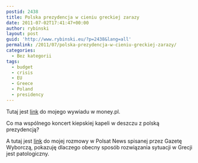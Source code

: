 ```yaml
---
postid: 2438
title: Polska prezydencja w cieniu greckiej zarazy
date: 2011-07-02T17:41:47+00:00
author: rybinski
layout: post
guid: 'http://www.rybinski.eu/?p=2438&lang=all'
permalink: /2011/07/polska-prezydencja-w-cieniu-greckiej-zarazy/
categories:
  - Bez kategorii
tags:
  - budget
  - crisis
  - EU
  - Greece
  - Poland
  - presidency
---
```

Tutaj jest [link](http://www.money.pl/archiwum/mikrofon/artykul/rybinski;polska;prezydencja;w;cieniu;greckiej;zarazy,83,0,864339.html) do mojego wywiadu w money.pl.

Co ma wspólnego koncert kiepskiej kapeli w deszczu z polską prezydencją?

A tutaj jest [link](http://gospodarka.gazeta.pl/gospodarka/1,33181,9883902,Rybinski__Grecja_znajdzie_sie_na_skraju_wojny_domowej.html) do mojej rozmowy w Polsat News spisanej przez Gazetę Wyborczą, pokazuję dlaczego obecny sposób rozwiązania sytuacji w Grecji jest patologiczny.
